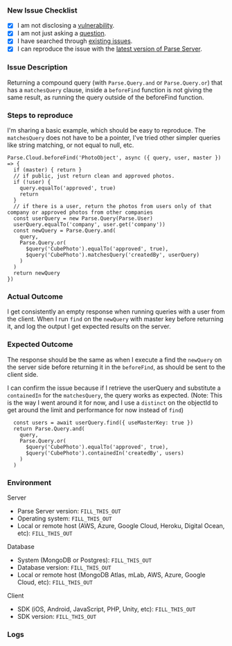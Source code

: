### New Issue Checklist
- [x] I am not disclosing a [vulnerability](https://github.com/parse-community/parse-server/blob/master/SECURITY.md).
- [x] I am not just asking a [question](https://github.com/parse-community/.github/blob/master/SUPPORT.md).
- [x] I have searched through [existing issues](https://github.com/parse-community/parse-server/issues?q=is%3Aissue).
- [x] I can reproduce the issue with the [latest version of Parse Server](https://github.com/parse-community/parse-server/releases). <!-- We don't investigate issues for outdated releases. -->

### Issue Description
Returning a compound query (with `Parse.Query.and` or `Parse.Query.or`) that has a `matchesQuery` clause, inside a `beforeFind` function is not giving the same result, as running the query outside of the beforeFind function.

### Steps to reproduce
I'm sharing a basic example, which should be easy to reproduce. The `matchesQuery` does not have to be a pointer, I've tried other simpler queries like string matching, or not equal to null, etc.
```
Parse.Cloud.beforeFind('PhotoObject', async ({ query, user, master }) => {
  if (master) { return }
  // if public, just return clean and approved photos.
  if (!user) {
    query.equalTo('approved', true)
    return
  }
  // if there is a user, return the photos from users only of that company or approved photos from other companies
  const userQuery = new Parse.Query(Parse.User)
  userQuery.equalTo('company', user.get('company'))
  const newQuery = Parse.Query.and(
    query,
    Parse.Query.or(
      $query('CubePhoto').equalTo('approved', true),
      $query('CubePhoto').matchesQuery('createdBy', userQuery)
    )
  )
  return newQuery
})
```

### Actual Outcome
I get consistently an empty response when running queries with a user from the client.
When I run `find` on the `newQuery` with master key before returning it, and log the output I get expected results on the server.

### Expected Outcome
The response should be the same as when I execute a find the `newQuery` on the server side before returning it in the `beforeFind`, as should be sent to the client side.

I can confirm the issue because if I retrieve the userQuery and substitute a `containedIn` for the `matchesQuery`, the query works as expected.
(Note: This is the way I went around it for now, and I use a `distinct` on the objectId to get around the limit and performance for now instead of `find`)

```
  const users = await userQuery.find({ useMasterKey: true })
  return Parse.Query.and(
    query,
    Parse.Query.or(
      $query('CubePhoto').equalTo('approved', true),
      $query('CubePhoto').containedIn('createdBy', users)
    )
  )
```

### Environment
<!-- Be specific with versions, don't use "latest" or semver ranges like "~x.y.z" or "^x.y.z". -->

Server
- Parse Server version: `FILL_THIS_OUT`
- Operating system: `FILL_THIS_OUT`
- Local or remote host (AWS, Azure, Google Cloud, Heroku, Digital Ocean, etc): `FILL_THIS_OUT`

Database
- System (MongoDB or Postgres): `FILL_THIS_OUT`
- Database version: `FILL_THIS_OUT`
- Local or remote host (MongoDB Atlas, mLab, AWS, Azure, Google Cloud, etc): `FILL_THIS_OUT`

Client
- SDK (iOS, Android, JavaScript, PHP, Unity, etc): `FILL_THIS_OUT`
- SDK version: `FILL_THIS_OUT`

### Logs
<!-- Include relevant logs here. Turn on additional logging by configuring VERBOSE=1 in your environment. -->
